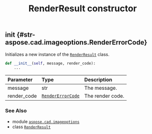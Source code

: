 ﻿---
title: RenderResult constructor
second_title: Aspose.CAD for Python via .NET API References
description: 
type: docs
weight: 10
url: /aspose.cad.imageoptions/renderresult/__init__/
is_root: false
---

## __init__ {#str-aspose.cad.imageoptions.RenderErrorCode}

Initializes a new instance of the [`RenderResult`](/cad/python-net/aspose.cad.imageoptions/renderresult) class.



```python
def __init__(self, message, render_code):
    ...
```


| Parameter | Type | Description |
| :- | :- | :- |
| message | str | The message. |
| render_code | [`RenderErrorCode`](/cad/python-net/aspose.cad.imageoptions/rendererrorcode) | The render code. |



### See Also
* module [`aspose.cad.imageoptions`](../../)
* class [`RenderResult`](/cad/python-net/aspose.cad.imageoptions/renderresult)
